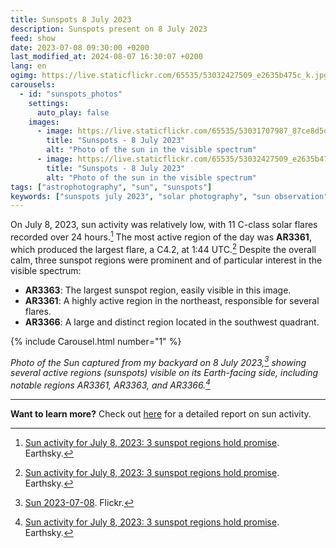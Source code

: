 ```yaml
---
title: Sunspots 8 July 2023
description: Sunspots present on 8 July 2023
feed: show
date: 2023-07-08 09:30:00 +0200
last_modified_at: 2024-08-07 16:30:07 +0200
lang: en
ogimg: https://live.staticflickr.com/65535/53032427509_e2635b475c_k.jpg
carousels:
  - id: "sunspots_photos"
    settings:
      auto_play: false
    images:
      - image: https://live.staticflickr.com/65535/53031707987_87ce8d5d69_k.jpg
        title: "Sunspots - 8 July 2023"
        alt: "Photo of the sun in the visible spectrum"
      - image: https://live.staticflickr.com/65535/53032427509_e2635b475c_k.jpg
        title: "Sunspots - 8 July 2023"
        alt: "Photo of the sun in the visible spectrum"
tags: ["astrophotography", "sun", "sunspots"]
keywords: ["sunspots july 2023", "solar photography", "sun observation", "solar activity", "amateur astronomy", "telescope", "solar flares"]
---
```


On July 8, 2023, sun activity was relatively low, with 11 C-class solar flares recorded over 24 hours.[^1] The most active region of the day was **AR3361**, which produced the largest flare, a C4.2, at 1:44 UTC.[^1] Despite the overall calm, three sunspot regions were prominent and of particular interest in the visible spectrum:
- **AR3363**: The largest sunspot region, easily visible in this image.
- **AR3361**: A highly active region in the northeast, responsible for several flares.
- **AR3366**: A large and distinct region located in the southwest quadrant.

{% include Carousel.html number="1" %}

*Photo of the Sun captured from my backyard on 8 July 2023,[^2] showing several active regions (sunspots) visible on its Earth-facing side, including notable regions AR3361, AR3363, and AR3366.[^1]*

---

**Want to learn more?** Check out [here](https://earthsky.org/sun/sun-activity-archive-for-july-2023) for a detailed report on sun activity.


[^1]: [Sun activity for July 8, 2023: 3 sunspot regions hold promise](https://earthsky.org/sun/sun-activity-archive-for-july-2023/#:~:text=Sun%20activity%20for%20July%208,%202023). Earthsky.
[^2]: [Sun 2023-07-08](https://www.flickr.com/photos/edoardo_tosin/albums/72177720309644539). Flickr.
